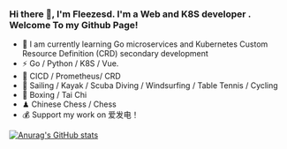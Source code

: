 ### Hi there 👋, I'm Fleezesd. I'm a Web  and K8S  developer . Welcome To my Github Page! <br>

- 🍻 I am currently learning Go microservices and Kubernetes Custom Resource Definition (CRD) secondary development
- ⚡ Go / Python / K8S / Vue.
- 🤔 CICD / Prometheus/ CRD
- 🏃 Sailing / Kayak / Scuba Diving / Windsurfing / Table Tennis / Cycling
- 🥋 Boxing / Tai Chi
- ♟ Chinese Chess / Chess 
- 💰 Support my work on 爱发电！


[![Anurag's GitHub stats](https://github-readme-stats.vercel.app/api?userna`me=Fleezesd)](https://github.com/Fleezesd/github-readme-stats)